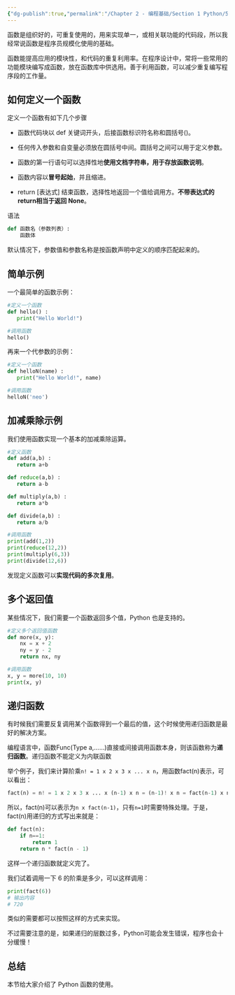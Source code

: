 ```yaml
---
{"dg-publish":true,"permalink":"/Chapter 2 - 编程基础/Section 1 Python/5. Python 函数/"}
---
```


函数是组织好的，可重复使用的，用来实现单一，或相关联功能的代码段，所以我经常说函数是程序员规模化使用的基础。

  

函数能提高应用的模块性，和代码的重复利用率。在程序设计中，常将一些常用的功能模块编写成函数，放在函数库中供选用。善于利用函数，可以减少重复编写程序段的工作量。

## **如何定义一个函数**

定义一个函数有如下几个步骤

- 函数代码块以 def 关键词开头，后接函数标识符名称和圆括号()。
    
- 任何传入参数和自变量必须放在圆括号中间。圆括号之间可以用于定义参数。
    
- 函数的第一行语句可以选择性地**使用文档字符串，用于存放函数说明**。
    
- 函数内容以**冒号起始**，并且缩进。
    
- return [表达式] 结束函数，选择性地返回一个值给调用方。**不带表达式的return相当于返回 None**。
    

语法

```Python
def 函数名（参数列表）:
    函数体
```

默认情况下，参数值和参数名称是按函数声明中定义的顺序匹配起来的。

## **简单示例**

一个最简单的函数示例：

```Python
#定义一个函数
def hello() :
   print("Hello World!")

#调用函数
hello()
```

再来一个代参数的示例：

```Python
#定义一个函数
def helloN(name) :
   print("Hello World!", name)

#调用函数
helloN('neo')
```

## **加减乘除示例**

我们使用函数实现一个基本的加减乘除运算。

```Python
#定义函数
def add(a,b) :
   return a+b

def reduce(a,b) :
   return a-b

def multiply(a,b) :
   return a*b

def divide(a,b) :
   return a/b

#调用函数
print(add(1,2))
print(reduce(12,2))
print(multiply(6,3))
print(divide(12,6))
```

发现定义函数可以**实现代码的多次复用**。

## **多个返回值**

某些情况下，我们需要一个函数返回多个值，Python 也是支持的。

```Python
#定义多个返回值函数
def more(x, y):
    nx = x + 2
    ny = y - 2
    return nx, ny

#调用函数
x, y = more(10, 10)
print(x, y)
```

## **递归函数**

有时候我们需要反复调用某个函数得到一个最后的值，这个时候使用递归函数是最好的解决方案。

  

编程语言中，函数Func(Type a,……)直接或间接调用函数本身，则该函数称为**递归函数**。递归函数不能定义为内联函数

  

举个例子，我们来计算阶乘`n! = 1 x 2 x 3 x ... x n`，用函数fact(n)表示，可以看出：

```Python
fact(n) = n! = 1 x 2 x 3 x ... x (n-1) x n = (n-1)! x n = fact(n-1) x n
```

所以，fact(n)可以表示为`n x fact(n-1)`，只有`n=1`时需要特殊处理。于是，fact(n)用递归的方式写出来就是：

```Python
def fact(n):
    if n==1:
        return 1
    return n * fact(n - 1)
```

这样一个递归函数就定义完了。

  

我们试着调用一下 6 的阶乘是多少，可以这样调用：

```Python
print(fact(6))
# 输出内容
# 720
```

类似的需要都可以按照这样的方式来实现。

不过需要注意的是，如果递归的层数过多，Python可能会发生错误，程序也会十分缓慢！

## **总结**

本节给大家介绍了 Python 函数的使用。